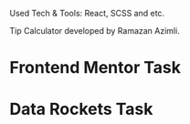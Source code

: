 Used Tech & Tools: React, SCSS and etc.

Tip Calculator developed by Ramazan Azimli.

# Frontend Mentor Task
# Data Rockets Task